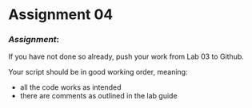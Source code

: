 # Assignment 04

### *Assignment*:
If you have not done so already, push your work from Lab 03 to Github.    
  
Your script should be in good working order, meaning:   

+ all the code works as intended
+ there are comments as outlined in the lab guide
